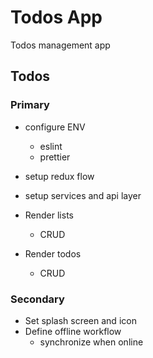# Todos App

Todos management app

## Todos

### Primary

- configure ENV

  - eslint
  - prettier

- setup redux flow
- setup services and api layer
- Render lists
  - CRUD
- Render todos
  - CRUD

### Secondary

- Set splash screen and icon
- Define offline workflow
  - synchronize when online
